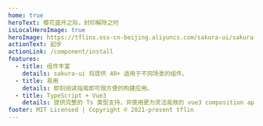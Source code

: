 ```yaml
---
home: true
heroText: 樱花盛开之际，封印解除之时
isLocalHeroImage: true
heroImage: https://tflins.oss-cn-beijing.aliyuncs.com/sakura-ui/sakura-ui-hero.png?versionId=CAEQGBiBgIDY4enJxxciIGU5ZjlkODQ1NzRkOTQ4OTJiOTI3MTc0OTg5ZWM2Yjdm
actionText: 起步
actionLink: /component/install
features:
  - title: 组件丰富
    details: sakura-ui 将提供 40+ 适用于不同场景的组件。
  - title: 易用
    details: 即刻阅读指南即可很方便的构建应用。
  - title: TypeScript + Vue3
    details: 提供完整的 Ts 类型支持，并使用更为灵活高效的 vue3 composition api。
footer: MIT Licensed | Copyright © 2021-present tflin
---
```

